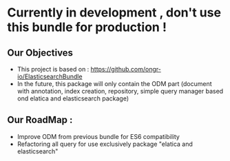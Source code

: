 # Currently in development , don't use this bundle for production !
## Our Objectives
* This project is based on : https://github.com/ongr-io/ElasticsearchBundle
* In the future, this package will only contain the ODM part (document with annotation, index creation, repository, simple query manager based ond elatica and elasticsearch package)
 
## Our RoadMap :
* Improve ODM from previous bundle for ES6 compatibility
* Refactoring all query for use exclusively package "elatica and elasticsearch"
 



